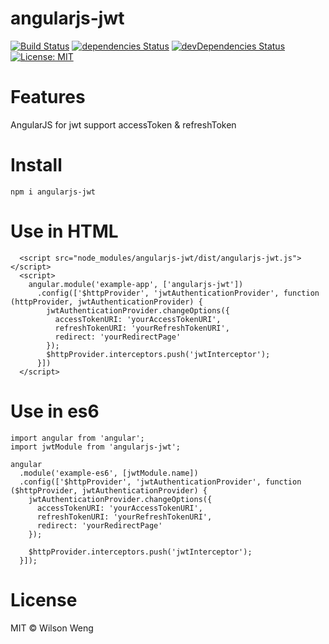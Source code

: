 # angularjs-jwt

[![Build Status](https://travis-ci.com/l7960261/angularjs-jwt.svg?branch=master)](https://travis-ci.com/l7960261/angularjs-jwt) [![dependencies Status](https://david-dm.org/l7960261/angularjs-jwt/status.svg)](https://david-dm.org/l7960261/angularjs-jwt) [![devDependencies Status](https://david-dm.org/l7960261/angularjs-jwt/dev-status.svg)](https://david-dm.org/l7960261/angularjs-jwt?type=dev) [![License: MIT](https://img.shields.io/badge/License-MIT-blue.svg)](https://opensource.org/licenses/MIT)

# Features

AngularJS for jwt support accessToken & refreshToken

# Install
```
npm i angularjs-jwt
```

# Use in HTML

```
  <script src="node_modules/angularjs-jwt/dist/angularjs-jwt.js"></script>
  <script>
    angular.module('example-app', ['angularjs-jwt'])
      .config(['$httpProvider', 'jwtAuthenticationProvider', function (httpProvider, jwtAuthenticationProvider) {
        jwtAuthenticationProvider.changeOptions({
          accessTokenURI: 'yourAccessTokenURI',
          refreshTokenURI: 'yourRefreshTokenURI',
          redirect: 'yourRedirectPage'
        });
        $httpProvider.interceptors.push('jwtInterceptor');
      }])
  </script>
```

# Use in es6
```
import angular from 'angular';
import jwtModule from 'angularjs-jwt';

angular
  .module('example-es6', [jwtModule.name])
  .config(['$httpProvider', 'jwtAuthenticationProvider', function ($httpProvider, jwtAuthenticationProvider) {
    jwtAuthenticationProvider.changeOptions({
      accessTokenURI: 'yourAccessTokenURI',
      refreshTokenURI: 'yourRefreshTokenURI',
      redirect: 'yourRedirectPage'
    });

    $httpProvider.interceptors.push('jwtInterceptor');
  }]);
```

# License

MIT © Wilson Weng
